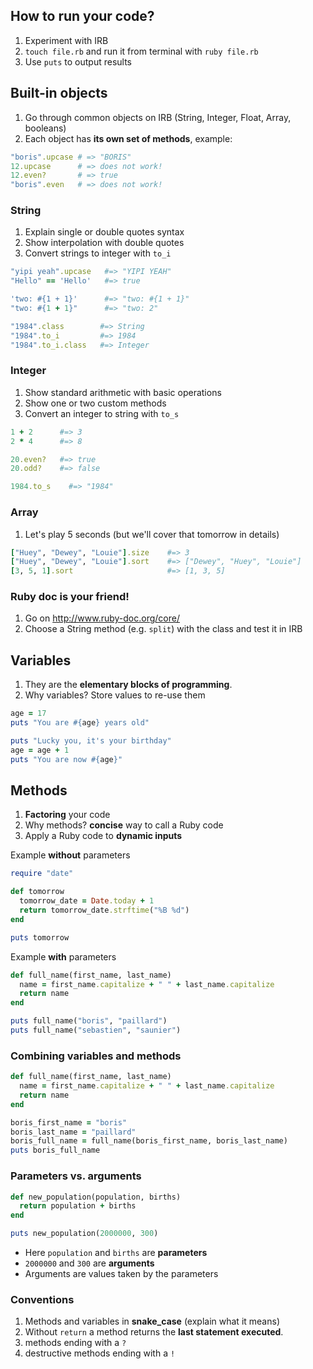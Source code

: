 ## How to run your code?

1. Experiment with IRB
2. `touch file.rb` and run it from terminal with `ruby file.rb`
3. Use `puts` to output results

## Built-in objects

1. Go through common objects on IRB (String, Integer, Float, Array, booleans)
2. Each object has **its own set of methods**, example:

```ruby
"boris".upcase # => "BORIS"
12.upcase      # => does not work!
12.even?       # => true
"boris".even   # => does not work!
```

### String

1. Explain single or double quotes syntax
2. Show interpolation with double quotes
3. Convert strings to integer with `to_i`

```ruby
"yipi yeah".upcase   #=> "YIPI YEAH"
"Hello" == 'Hello'   #=> true

'two: #{1 + 1}'      #=> "two: #{1 + 1}"
"two: #{1 + 1}"      #=> "two: 2"

"1984".class        #=> String
"1984".to_i         #=> 1984
"1984".to_i.class   #=> Integer
```

### Integer

1. Show standard arithmetic with basic operations
2. Show one or two custom methods
3. Convert an integer to string with `to_s`

```ruby
1 + 2      #=> 3
2 * 4      #=> 8

20.even?   #=> true
20.odd?    #=> false

1984.to_s    #=> "1984"
```

### Array

1. Let's play 5 seconds (but we'll cover that tomorrow in details)

```ruby
["Huey", "Dewey", "Louie"].size    #=> 3
["Huey", "Dewey", "Louie"].sort    #=> ["Dewey", "Huey", "Louie"]
[3, 5, 1].sort                     #=> [1, 3, 5]
```

### Ruby doc is your friend!

1. Go on http://www.ruby-doc.org/core/
2. Choose a String method (e.g. `split`) with the class and test it in IRB

## Variables

1. They are the **elementary blocks of programming**.
2. Why variables? Store values to re-use them

```ruby
age = 17
puts "You are #{age} years old"

puts "Lucky you, it's your birthday"
age = age + 1
puts "You are now #{age}"
```

## Methods

1. **Factoring** your code
2. Why methods? **concise** way to call a Ruby code
3. Apply a Ruby code to **dynamic inputs**

Example **without** parameters

```ruby
require "date"

def tomorrow
  tomorrow_date = Date.today + 1
  return tomorrow_date.strftime("%B %d")
end

puts tomorrow
```

Example **with** parameters

```ruby
def full_name(first_name, last_name)
  name = first_name.capitalize + " " + last_name.capitalize
  return name
end

puts full_name("boris", "paillard")
puts full_name("sebastien", "saunier")
```

### Combining variables and methods

```ruby
def full_name(first_name, last_name)
  name = first_name.capitalize + " " + last_name.capitalize
  return name
end

boris_first_name = "boris"
boris_last_name = "paillard"
boris_full_name = full_name(boris_first_name, boris_last_name)
puts boris_full_name
```

### Parameters vs. arguments

```ruby
def new_population(population, births)
  return population + births
end

puts new_population(2000000, 300)
```

- Here `population` and `births` are **parameters**
- `2000000` and `300` are **arguments**
- Arguments are values taken by the parameters

### Conventions

1. Methods and variables in **snake_case** (explain what it means)
2. Without `return` a method returns the **last statement executed**.
2. methods ending with a `?`
3. destructive methods ending with a `!`
